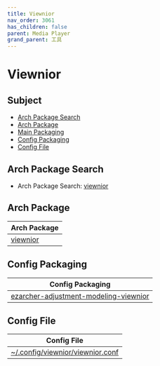 ```yaml
---
title: Viewnior
nav_order: 3061
has_children: false
parent: Media Player
grand_parent: 工具
---
```



# Viewnior


## Subject

* [Arch Package Search](#arch-package-search)
* [Arch Package](#arch-package)
* [Main Packaging](#main-packaging)
* [Config Packaging](#config-packaging)
* [Config File](#config-file)


## Arch Package Search

* Arch Package Search: [viewnior](https://archlinux.org/packages/?sort=&q=viewnior&maintainer=&flagged=)


## Arch Package

| Arch Package |
| --- |
| [viewnior](https://archlinux.org/packages/community/x86_64/viewnior/) |


## Config Packaging

| Config Packaging |
| --- |
| [ezarcher-adjustment-modeling-viewnior](https://github.com/samwhelp/ezarcher-adjustment/tree/main/project/ezarcher-adjustment-system/ezarcher-adjustment-packaging/pack/core/tool/ezarcher-adjustment-modeling-viewnior) |


## Config File

| Config File |
| --- |
| [~/.config/viewnior/viewnior.conf](https://github.com/samwhelp/ezarcher-adjustment/blob/main/project/ezarcher-adjustment-system/ezarcher-adjustment-packaging/pack/core/tool/ezarcher-adjustment-modeling-viewnior/asset/overlay/etc/skel/.config/viewnior/viewnior.conf) |
